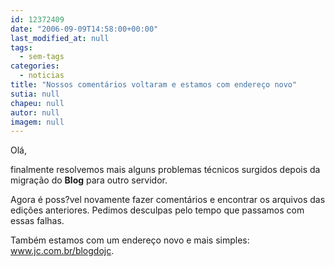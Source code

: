 ```yaml
---
id: 12372409
date: "2006-09-09T14:58:00+00:00"
last_modified_at: null
tags:
  - sem-tags
categories:
  - noticias
title: "Nossos comentários voltaram e estamos com endereço novo"
sutia: null
chapeu: null
autor: null
imagem: null
---
```

<p><P>Olá,</P></p>
<p><P>finalmente resolvemos mais alguns problemas técnicos surgidos depois da migração do <STRONG>Blog</STRONG> para outro servidor.</P></p>
<p><P>Agora é poss?vel novamente fazer comentários e encontrar os arquivos das edições anteriores. Pedimos desculpas pelo tempo que passamos com essas falhas.</P></p>
<p><P>Também estamos com um endereço novo e mais simples: <A href=\"https://www.jc.com.br/blogdojc\">www.jc.com.br/blogdojc</A>.</P> </p>
